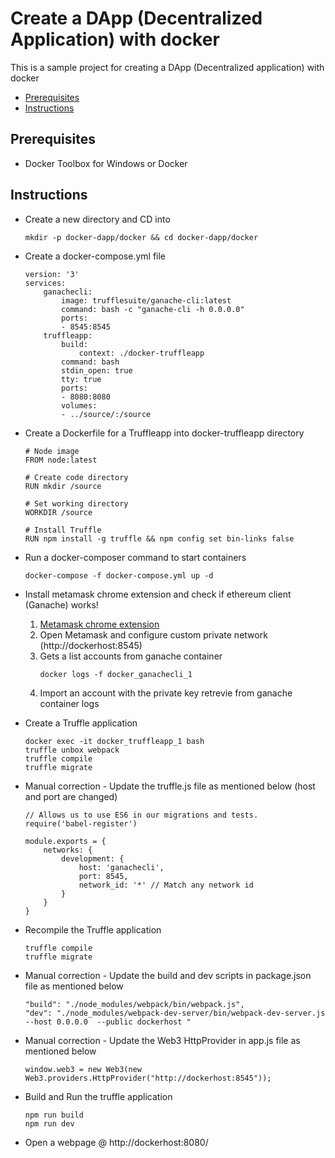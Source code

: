 # Create a DApp (Decentralized Application) with docker

This is a sample project for creating a DApp (Decentralized application) with docker

* [Prerequisites](#Prerequisites)
* [Instructions](#Instructions)

## Prerequisites

* Docker Toolbox for Windows or Docker

## Instructions

* Create a new directory and CD into
    ```docker
    mkdir -p docker-dapp/docker && cd docker-dapp/docker
    ```

* Create a docker-compose.yml file
    ```docker
    version: '3'
    services:
        ganachecli:
            image: trufflesuite/ganache-cli:latest
            command: bash -c "ganache-cli -h 0.0.0.0"
            ports:
            - 8545:8545
        truffleapp:
            build:
                context: ./docker-truffleapp
            command: bash
            stdin_open: true
            tty: true
            ports:
            - 8080:8080
            volumes:
            - ../source/:/source
    ```

* Create a Dockerfile for a Truffleapp into docker-truffleapp directory
    ```docker
    # Node image
    FROM node:latest

    # Create code directory
    RUN mkdir /source

    # Set working directory
    WORKDIR /source

    # Install Truffle
    RUN npm install -g truffle && npm config set bin-links false
    ```

* Run a docker-composer command to start containers
    ```docker
    docker-compose -f docker-compose.yml up -d
    ```

* Install metamask chrome extension and check if ethereum client (Ganache) works!

    1. [Metamask chrome extension](https://metamask.io/)
    2. Open Metamask and configure custom private network (http://dockerhost:8545)
    3. Gets a list accounts from ganache container
        ```docker
        docker logs -f docker_ganachecli_1
        ```
    3. Import an account with the private key retrevie from ganache container logs

* Create a Truffle application
    ```docker
    docker exec -it docker_truffleapp_1 bash
    truffle unbox webpack
    truffle compile
    truffle migrate
    ```

* Manual correction - Update the truffle.js file as mentioned below (host and port are changed)
    ```docker
    // Allows us to use ES6 in our migrations and tests.
    require('babel-register')

    module.exports = {
        networks: {
            development: {
                host: 'ganachecli',
                port: 8545,
                network_id: '*' // Match any network id
            }
        }
    }
    ```
* Recompile the Truffle application
    ```docker
    truffle compile
    truffle migrate
    ```

* Manual correction - Update the build and dev scripts in package.json file as mentioned below
    ```
    "build": "./node_modules/webpack/bin/webpack.js",
    "dev": "./node_modules/webpack-dev-server/bin/webpack-dev-server.js --host 0.0.0.0  --public dockerhost "
    ```

* Manual correction - Update the Web3 HttpProvider in app.js file as mentioned below
    ```
    window.web3 = new Web3(new Web3.providers.HttpProvider("http://dockerhost:8545"));
    ```
* Build and Run the truffle application
    ```
    npm run build
    npm run dev
    ```

* Open a webpage @ http://dockerhost:8080/